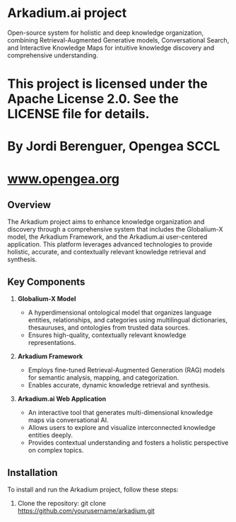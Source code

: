 # Arkadium.ai project
Open-source system for holistic and deep knowledge organization, combining Retrieval-Augmented Generative models, Conversational Search, and Interactive Knowledge Maps for intuitive knowledge discovery and comprehensive understanding.
# This project is licensed under the Apache License 2.0. See the LICENSE file for details.
# By Jordi Berenguer, Opengea SCCL
# www.opengea.org

## Overview
The Arkadium project aims to enhance knowledge organization and discovery through a comprehensive system that includes the Globalium-X model, the Arkadium Framework, and the Arkadium.ai user-centered application. This platform leverages advanced technologies to provide holistic, accurate, and contextually relevant knowledge retrieval and synthesis.

## Key Components
1. **Globalium-X Model**
   - A hyperdimensional ontological model that organizes language entities, relationships, and categories using multilingual dictionaries, thesauruses, and ontologies from trusted data sources.
   - Ensures high-quality, contextually relevant knowledge representations.
   
2. **Arkadium Framework**
   - Employs fine-tuned Retrieval-Augmented Generation (RAG) models for semantic analysis, mapping, and categorization.
   - Enables accurate, dynamic knowledge retrieval and synthesis.
   
3. **Arkadium.ai Web Application**
   - An interactive tool that generates multi-dimensional knowledge maps via conversational AI.
   - Allows users to explore and visualize interconnected knowledge entities deeply.
   - Provides contextual understanding and fosters a holistic perspective on complex topics.

## Installation
To install and run the Arkadium project, follow these steps:
1. Clone the repository:
git clone https://github.com/yourusername/arkadium.git

